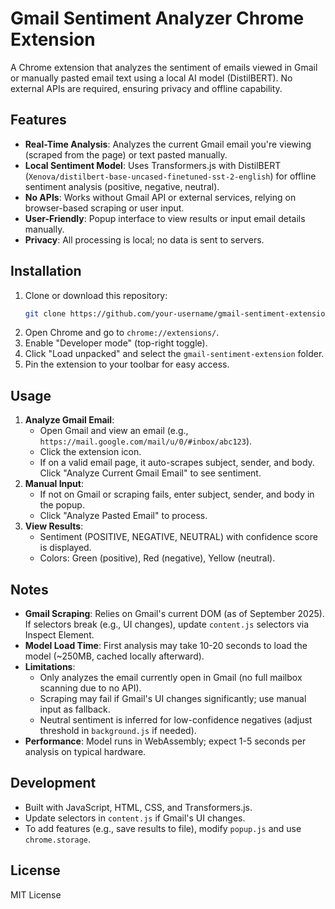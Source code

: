 # Gmail Sentiment Analyzer Chrome Extension

A Chrome extension that analyzes the sentiment of emails viewed in Gmail or manually pasted email text using a local AI model (DistilBERT). No external APIs are required, ensuring privacy and offline capability.

## Features
- **Real-Time Analysis**: Analyzes the current Gmail email you're viewing (scraped from the page) or text pasted manually.
- **Local Sentiment Model**: Uses Transformers.js with DistilBERT (`Xenova/distilbert-base-uncased-finetuned-sst-2-english`) for offline sentiment analysis (positive, negative, neutral).
- **No APIs**: Works without Gmail API or external services, relying on browser-based scraping or user input.
- **User-Friendly**: Popup interface to view results or input email details manually.
- **Privacy**: All processing is local; no data is sent to servers.

## Installation
1. Clone or download this repository:
   ```bash
   git clone https://github.com/your-username/gmail-sentiment-extension.git
   ```
2. Open Chrome and go to `chrome://extensions/`.
3. Enable "Developer mode" (top-right toggle).
4. Click "Load unpacked" and select the `gmail-sentiment-extension` folder.
5. Pin the extension to your toolbar for easy access.

## Usage
1. **Analyze Gmail Email**:
   - Open Gmail and view an email (e.g., `https://mail.google.com/mail/u/0/#inbox/abc123`).
   - Click the extension icon.
   - If on a valid email page, it auto-scrapes subject, sender, and body. Click "Analyze Current Gmail Email" to see sentiment.
2. **Manual Input**:
   - If not on Gmail or scraping fails, enter subject, sender, and body in the popup.
   - Click "Analyze Pasted Email" to process.
3. **View Results**:
   - Sentiment (POSITIVE, NEGATIVE, NEUTRAL) with confidence score is displayed.
   - Colors: Green (positive), Red (negative), Yellow (neutral).

## Notes
- **Gmail Scraping**: Relies on Gmail's current DOM (as of September 2025). If selectors break (e.g., UI changes), update `content.js` selectors via Inspect Element.
- **Model Load Time**: First analysis may take 10-20 seconds to load the model (~250MB, cached locally afterward).
- **Limitations**:
  - Only analyzes the email currently open in Gmail (no full mailbox scanning due to no API).
  - Scraping may fail if Gmail's UI changes significantly; use manual input as fallback.
  - Neutral sentiment is inferred for low-confidence negatives (adjust threshold in `background.js` if needed).
- **Performance**: Model runs in WebAssembly; expect 1-5 seconds per analysis on typical hardware.

## Development
- Built with JavaScript, HTML, CSS, and Transformers.js.
- Update selectors in `content.js` if Gmail's UI changes.
- To add features (e.g., save results to file), modify `popup.js` and use `chrome.storage`.

## License
MIT License